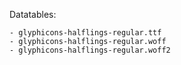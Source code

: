 Datatables:
```
- glyphicons-halflings-regular.ttf
- glyphicons-halflings-regular.woff
- glyphicons-halflings-regular.woff2
```
